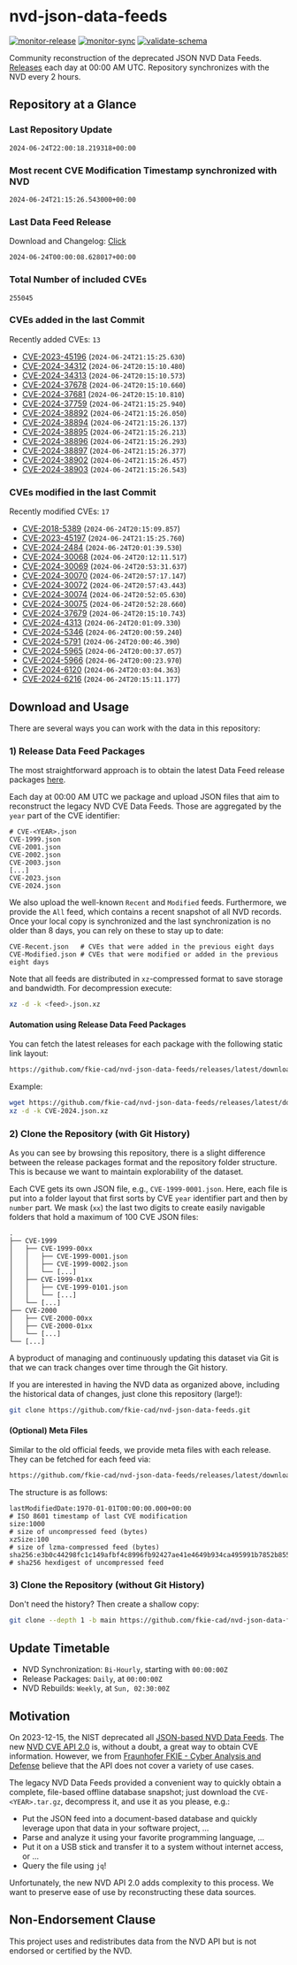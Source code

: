 # nvd-json-data-feeds

[![monitor-release](https://github.com/fkie-cad/nvd-json-data-feeds/actions/workflows/monitor_release.yml/badge.svg)](https://github.com/fkie-cad/nvd-json-data-feeds/actions/workflows/monitor_release.yml)
[![monitor-sync](https://github.com/fkie-cad/nvd-json-data-feeds/actions/workflows/monitor_sync.yml/badge.svg)](https://github.com/fkie-cad/nvd-json-data-feeds/actions/workflows/monitor_sync.yml)
[![validate-schema](https://github.com/fkie-cad/nvd-json-data-feeds/actions/workflows/validate_schema.yml/badge.svg)](https://github.com/fkie-cad/nvd-json-data-feeds/actions/workflows/validate_schema.yml)

Community reconstruction of the deprecated JSON NVD Data Feeds.
[Releases](https://github.com/fkie-cad/nvd-json-data-feeds/releases/latest) each day at 00:00 AM UTC.
Repository synchronizes with the NVD every 2 hours.

## Repository at a Glance

### Last Repository Update

```plain
2024-06-24T22:00:18.219318+00:00
```

### Most recent CVE Modification Timestamp synchronized with NVD

```plain
2024-06-24T21:15:26.543000+00:00
```

### Last Data Feed Release

Download and Changelog: [Click](https://github.com/fkie-cad/nvd-json-data-feeds/releases/latest)

```plain
2024-06-24T00:00:08.628017+00:00
```

### Total Number of included CVEs

```plain
255045
```

### CVEs added in the last Commit

Recently added CVEs: `13`

- [CVE-2023-45196](CVE-2023/CVE-2023-451xx/CVE-2023-45196.json) (`2024-06-24T21:15:25.630`)
- [CVE-2024-34312](CVE-2024/CVE-2024-343xx/CVE-2024-34312.json) (`2024-06-24T20:15:10.480`)
- [CVE-2024-34313](CVE-2024/CVE-2024-343xx/CVE-2024-34313.json) (`2024-06-24T20:15:10.573`)
- [CVE-2024-37678](CVE-2024/CVE-2024-376xx/CVE-2024-37678.json) (`2024-06-24T20:15:10.660`)
- [CVE-2024-37681](CVE-2024/CVE-2024-376xx/CVE-2024-37681.json) (`2024-06-24T20:15:10.810`)
- [CVE-2024-37759](CVE-2024/CVE-2024-377xx/CVE-2024-37759.json) (`2024-06-24T21:15:25.940`)
- [CVE-2024-38892](CVE-2024/CVE-2024-388xx/CVE-2024-38892.json) (`2024-06-24T21:15:26.050`)
- [CVE-2024-38894](CVE-2024/CVE-2024-388xx/CVE-2024-38894.json) (`2024-06-24T21:15:26.137`)
- [CVE-2024-38895](CVE-2024/CVE-2024-388xx/CVE-2024-38895.json) (`2024-06-24T21:15:26.213`)
- [CVE-2024-38896](CVE-2024/CVE-2024-388xx/CVE-2024-38896.json) (`2024-06-24T21:15:26.293`)
- [CVE-2024-38897](CVE-2024/CVE-2024-388xx/CVE-2024-38897.json) (`2024-06-24T21:15:26.377`)
- [CVE-2024-38902](CVE-2024/CVE-2024-389xx/CVE-2024-38902.json) (`2024-06-24T21:15:26.457`)
- [CVE-2024-38903](CVE-2024/CVE-2024-389xx/CVE-2024-38903.json) (`2024-06-24T21:15:26.543`)


### CVEs modified in the last Commit

Recently modified CVEs: `17`

- [CVE-2018-5389](CVE-2018/CVE-2018-53xx/CVE-2018-5389.json) (`2024-06-24T20:15:09.857`)
- [CVE-2023-45197](CVE-2023/CVE-2023-451xx/CVE-2023-45197.json) (`2024-06-24T21:15:25.760`)
- [CVE-2024-2484](CVE-2024/CVE-2024-24xx/CVE-2024-2484.json) (`2024-06-24T20:01:39.530`)
- [CVE-2024-30068](CVE-2024/CVE-2024-300xx/CVE-2024-30068.json) (`2024-06-24T20:12:11.517`)
- [CVE-2024-30069](CVE-2024/CVE-2024-300xx/CVE-2024-30069.json) (`2024-06-24T20:53:31.637`)
- [CVE-2024-30070](CVE-2024/CVE-2024-300xx/CVE-2024-30070.json) (`2024-06-24T20:57:17.147`)
- [CVE-2024-30072](CVE-2024/CVE-2024-300xx/CVE-2024-30072.json) (`2024-06-24T20:57:43.443`)
- [CVE-2024-30074](CVE-2024/CVE-2024-300xx/CVE-2024-30074.json) (`2024-06-24T20:52:05.630`)
- [CVE-2024-30075](CVE-2024/CVE-2024-300xx/CVE-2024-30075.json) (`2024-06-24T20:52:28.660`)
- [CVE-2024-37679](CVE-2024/CVE-2024-376xx/CVE-2024-37679.json) (`2024-06-24T20:15:10.743`)
- [CVE-2024-4313](CVE-2024/CVE-2024-43xx/CVE-2024-4313.json) (`2024-06-24T20:01:09.330`)
- [CVE-2024-5346](CVE-2024/CVE-2024-53xx/CVE-2024-5346.json) (`2024-06-24T20:00:59.240`)
- [CVE-2024-5791](CVE-2024/CVE-2024-57xx/CVE-2024-5791.json) (`2024-06-24T20:00:46.390`)
- [CVE-2024-5965](CVE-2024/CVE-2024-59xx/CVE-2024-5965.json) (`2024-06-24T20:00:37.057`)
- [CVE-2024-5966](CVE-2024/CVE-2024-59xx/CVE-2024-5966.json) (`2024-06-24T20:00:23.970`)
- [CVE-2024-6120](CVE-2024/CVE-2024-61xx/CVE-2024-6120.json) (`2024-06-24T20:03:04.363`)
- [CVE-2024-6216](CVE-2024/CVE-2024-62xx/CVE-2024-6216.json) (`2024-06-24T20:15:11.177`)


## Download and Usage

There are several ways you can work with the data in this repository:

### 1) Release Data Feed Packages

The most straightforward approach is to obtain the latest Data Feed release packages [here](https://github.com/fkie-cad/nvd-json-data-feeds/releases/latest).

Each day at 00:00 AM UTC we package and upload JSON files that aim to reconstruct the legacy NVD CVE Data Feeds.
Those are aggregated by the `year` part of the CVE identifier:

```
# CVE-<YEAR>.json
CVE-1999.json
CVE-2001.json
CVE-2002.json
CVE-2003.json
[...]
CVE-2023.json
CVE-2024.json
```

We also upload the well-known `Recent` and `Modified` feeds.
Furthermore, we provide the `All` feed, which contains a recent snapshot of all NVD records.
Once your local copy is synchronized and the last synchronization is no older than 8 days, you can rely on these to stay up to date:

```plain
CVE-Recent.json   # CVEs that were added in the previous eight days
CVE-Modified.json # CVEs that were modified or added in the previous eight days
```

Note that all feeds are distributed in `xz`-compressed format to save storage and bandwidth.
For decompression execute:

```sh
xz -d -k <feed>.json.xz
```

#### Automation using Release Data Feed Packages

You can fetch the latest releases for each package with the following static link layout:

```sh
https://github.com/fkie-cad/nvd-json-data-feeds/releases/latest/download/CVE-<YEAR>.json.xz
```

Example:

```sh
wget https://github.com/fkie-cad/nvd-json-data-feeds/releases/latest/download/CVE-2024.json.xz
xz -d -k CVE-2024.json.xz
```

### 2) Clone the Repository (with Git History)

As you can see by browsing this repository, there is a slight difference between the release packages format and the repository folder structure.
This is because we want to maintain explorability of the dataset.

Each CVE gets its own JSON file, e.g., `CVE-1999-0001.json`.
Here, each file is put into a folder layout that first sorts by CVE `year` identifier part and then by `number` part.
We mask (`xx`) the last two digits to create easily navigable folders that hold a maximum of 100 CVE JSON files:

```plain
.
├── CVE-1999
│   ├── CVE-1999-00xx
│   │   ├── CVE-1999-0001.json
│   │   ├── CVE-1999-0002.json
│   │   └── [...]
│   ├── CVE-1999-01xx
│   │   ├── CVE-1999-0101.json
│   │   └── [...]
│   └── [...]
├── CVE-2000
│   ├── CVE-2000-00xx
│   ├── CVE-2000-01xx
│   └── [...]
└── [...]
```

A byproduct of managing and continuously updating this dataset via Git is that we can track changes over time through the Git history.

If you are interested in having the NVD data as organized above, including the historical data of changes, just clone this repository (large!):

```sh
git clone https://github.com/fkie-cad/nvd-json-data-feeds.git
```

#### (Optional) Meta Files

Similar to the old official feeds, we provide meta files with each release. They can be fetched for each feed via:

```sh
https://github.com/fkie-cad/nvd-json-data-feeds/releases/latest/download/CVE-<YEAR>.meta
```

The structure is as follows:

```plain
lastModifiedDate:1970-01-01T00:00:00.000+00:00                          # ISO 8601 timestamp of last CVE modification
size:1000                                                               # size of uncompressed feed (bytes)
xzSize:100                                                              # size of lzma-compressed feed (bytes)
sha256:e3b0c44298fc1c149afbf4c8996fb92427ae41e4649b934ca495991b7852b855 # sha256 hexdigest of uncompressed feed
```

### 3) Clone the Repository (without Git History)

Don't need the history? Then create a shallow copy:

```sh
git clone --depth 1 -b main https://github.com/fkie-cad/nvd-json-data-feeds.git
```


## Update Timetable

* NVD Synchronization: `Bi-Hourly`, starting with `00:00:00Z`
* Release Packages: `Daily`, at `00:00:00Z`
* NVD Rebuilds: `Weekly`, at `Sun, 02:30:00Z`


## Motivation

On 2023-12-15, the NIST deprecated all [JSON-based NVD Data Feeds](https://nvd.nist.gov/vuln/data-feeds#divRetirementBanner-1).
The new [NVD CVE API 2.0](https://nvd.nist.gov/developers/vulnerabilities) is, without a doubt, a great way to obtain CVE information.
However, we from [Fraunhofer FKIE - Cyber Analysis and Defense](https://www.fkie.fraunhofer.de/en/departments/cad.html) believe that the API does not cover a variety of use cases.

The legacy NVD Data Feeds provided a convenient way to quickly obtain a complete, file-based offline database snapshot; just download the `CVE-<YEAR>.tar.gz`, decompress it, and use it as you please, e.g.:

- Put the JSON feed into a document-based database and quickly leverage upon that data in your software project, ...
- Parse and analyze it using your favorite programming language, ...
- Put it on a USB stick and transfer it to a system without internet access, or ...
- Query the file using `jq`!

Unfortunately, the new NVD API 2.0 adds complexity to this process.
We want to preserve ease of use by reconstructing these data sources.

## Non-Endorsement Clause

This project uses and redistributes data from the NVD API but is not endorsed or certified by the NVD.